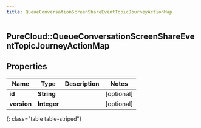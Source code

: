 ```yaml
---
title: QueueConversationScreenShareEventTopicJourneyActionMap
---
```

## PureCloud::QueueConversationScreenShareEventTopicJourneyActionMap

## Properties

|Name | Type | Description | Notes|
|------------ | ------------- | ------------- | -------------|
| **id** | **String** |  | [optional] |
| **version** | **Integer** |  | [optional] |
{: class="table table-striped"}


